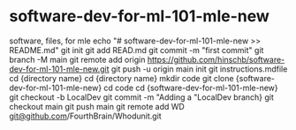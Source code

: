 # software-dev-for-ml-101-mle-new
software, files, for mle
echo  "#  software-dev-for-ml-101-mle-new >>  README.md"
git init
git add READ.md
git commit  -m "first commit"
git branch  -M  main
git  remote  add origin  https://github.com/hinschb/software-dev-for-ml-101-mle-new.git
git push  -u  origin  main
init git
instructions.mdfile
cd {directory name}
cd {directory name} mkdir  code
git  clone  {software-dev-for-ml-101-mle-new}
cd  code
cd {software-dev-for-ml-101-mle-new}
git checkout  -b LocalDev
git commit -m  "Adding a "LocalDev branch}
git  checkout  main
git push  main
git  remote  add  WD git@github.com/FourthBrain/Whodunit.git
